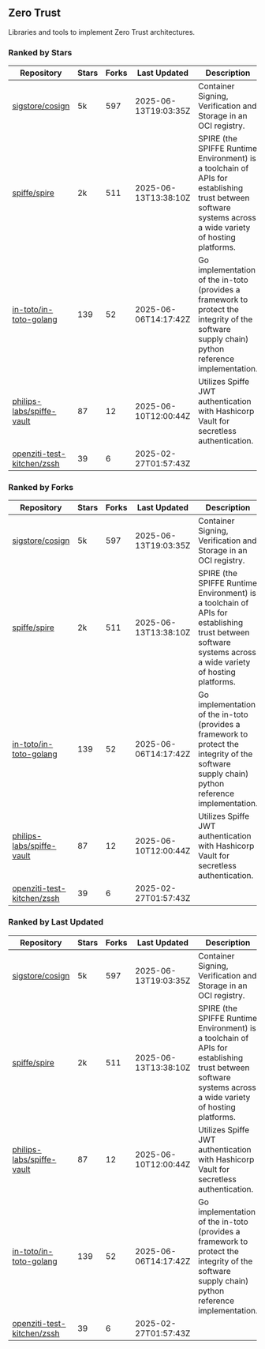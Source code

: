 ## Zero Trust

Libraries and tools to implement Zero Trust architectures.

### Ranked by Stars

| Repository | Stars | Forks | Last Updated | Description | 
|------------|-------|-------|--------------|-------------|
| [sigstore/cosign](https://github.com/sigstore/cosign) | 5k | 597 | 2025-06-13T19:03:35Z |  Container Signing, Verification and Storage in an OCI registry. |
| [spiffe/spire](https://github.com/spiffe/spire) | 2k | 511 | 2025-06-13T13:38:10Z |  SPIRE (the SPIFFE Runtime Environment) is a toolchain of APIs for establishing trust between software systems across a wide variety of hosting platforms. |
| [in-toto/in-toto-golang](https://github.com/in-toto/in-toto-golang) | 139 | 52 | 2025-06-06T14:17:42Z |  Go implementation of the in-toto (provides a framework to protect the integrity of the software supply chain) python reference implementation. |
| [philips-labs/spiffe-vault](https://github.com/philips-labs/spiffe-vault) | 87 | 12 | 2025-06-10T12:00:44Z |  Utilizes Spiffe JWT authentication with Hashicorp Vault for secretless authentication. |
| [openziti-test-kitchen/zssh](https://github.com/openziti-test-kitchen/zssh) | 39 | 6 | 2025-02-27T01:57:43Z |  |

### Ranked by Forks

| Repository | Stars | Forks | Last Updated | Description | 
|------------|-------|-------|--------------|-------------|
| [sigstore/cosign](https://github.com/sigstore/cosign) | 5k | 597 | 2025-06-13T19:03:35Z |  Container Signing, Verification and Storage in an OCI registry. |
| [spiffe/spire](https://github.com/spiffe/spire) | 2k | 511 | 2025-06-13T13:38:10Z |  SPIRE (the SPIFFE Runtime Environment) is a toolchain of APIs for establishing trust between software systems across a wide variety of hosting platforms. |
| [in-toto/in-toto-golang](https://github.com/in-toto/in-toto-golang) | 139 | 52 | 2025-06-06T14:17:42Z |  Go implementation of the in-toto (provides a framework to protect the integrity of the software supply chain) python reference implementation. |
| [philips-labs/spiffe-vault](https://github.com/philips-labs/spiffe-vault) | 87 | 12 | 2025-06-10T12:00:44Z |  Utilizes Spiffe JWT authentication with Hashicorp Vault for secretless authentication. |
| [openziti-test-kitchen/zssh](https://github.com/openziti-test-kitchen/zssh) | 39 | 6 | 2025-02-27T01:57:43Z |  |

### Ranked by Last Updated

| Repository | Stars | Forks | Last Updated | Description | 
|------------|-------|-------|--------------|-------------|
| [sigstore/cosign](https://github.com/sigstore/cosign) | 5k | 597 | 2025-06-13T19:03:35Z |  Container Signing, Verification and Storage in an OCI registry. |
| [spiffe/spire](https://github.com/spiffe/spire) | 2k | 511 | 2025-06-13T13:38:10Z |  SPIRE (the SPIFFE Runtime Environment) is a toolchain of APIs for establishing trust between software systems across a wide variety of hosting platforms. |
| [philips-labs/spiffe-vault](https://github.com/philips-labs/spiffe-vault) | 87 | 12 | 2025-06-10T12:00:44Z |  Utilizes Spiffe JWT authentication with Hashicorp Vault for secretless authentication. |
| [in-toto/in-toto-golang](https://github.com/in-toto/in-toto-golang) | 139 | 52 | 2025-06-06T14:17:42Z |  Go implementation of the in-toto (provides a framework to protect the integrity of the software supply chain) python reference implementation. |
| [openziti-test-kitchen/zssh](https://github.com/openziti-test-kitchen/zssh) | 39 | 6 | 2025-02-27T01:57:43Z |  |

